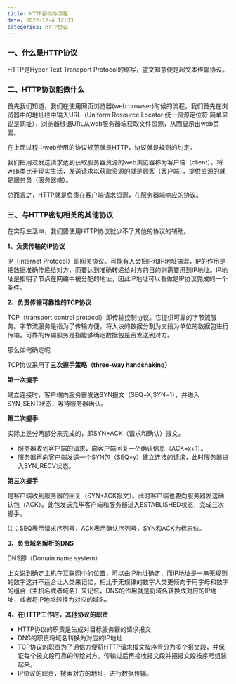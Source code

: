 ```yaml
---
title: HTTP基础与流程
date: 2022-12-4 12:33
categories: HTTP协议
---
```


### 一、什么是HTTP协议

HTTP是Hyper Text Transport Protocol的缩写，望文知意便是超文本传输协议。

### 二、HTTP协议能做什么

首先我们知道，我们在使用网页浏览器(web browser)时候的流程，我们首先在浏览器中的地址栏中输入URL（Uniform Resource Locator 统一资源定位符 简单来说是网址），浏览器根据URL从web服务器端获取文件资源，从而显示出web页面。

在上面过程中web使用的协议规范就是HTTP，协议就是规则的约定。

我们把用过发送请求达到获取服务器资源的web浏览器称为客户端（client）。将web类比于现实生活，发送请求以获取资源的就是顾客（客户端），提供资源的就是服务员（服务器端）。

总而言之，HTTP就是负责在客户端请求资源，在服务器端响应的协议。

### 三、与HTTP密切相关的其他协议

在实际生活中，我们要使用HTTP协议就少不了其他的协议的辅助。

**1、负责传输的IP协议**

IP（Internet Protocol）即网关协议。可能有人会把IP和IP地址搞混，IP的作用是把数据准确传递给对方，而要达到准确转递给对方的目的则需要用到IP地址。IP地址是指明了节点在网络中被分配的地址，因此IP地址可以看做是IP协议完成的一个条件。

**2、负责传输可靠性的TCP协议**

TCP（transport control protocol）即传输控制协议。它提供可靠的字节流服务。字节流服务是指为了传输方便，将大块的数据分割为文段为单位的数据包进行传输，可靠的传输服务是指能够确定数据包是否发送到对方。

那么如何确定呢

TCP协议采用了**三次握手策略（three-way handshaking）**

**第一次握手**

建立连接时，客户端向服务器发送SYN报文（SEQ=X,SYN=1），并进入SYN_SENT状态，等待服务器确认。

**第二次握手**

实际上是分两部分来完成的，即SYN+ACK（请求和确认）报文。

- 服务器收到客户端的请求，向客户端回复一个确认信息（ACK=x+1）。
- 服务器再向客户端发送一个SYN包（SEQ=y）建立连接的请求，此时服务器进入SYN_RECV状态。

**第三次握手**

是客户端收到服务器的回复（SYN+ACK报文）。此时客户端也要向服务器发送确认包（ACK）。此包发送完毕客户端和服务器进入ESTABLISHED状态，完成三次握手。

注：SEQ表示请求序列号，ACK表示确认序列号，SYN和ACK为标志位。

**3、负责域名解析的DNS**

DNS即（Domain name system）

上文说到确定主机在互联网中的位置，可以由IP地址确定，而IP地址是一串无规则的数字这并不适合让人类来记忆，相比于无规律的数字人类更倾向于用字母和数字的组合（主机名或者域名）来记忆，DNS的作用就是将域名转换成对应的IP地址，或者将IP地址转换为对应的域名。

**4、在HTTP工作时，其他协议的职责**

- HTTP协议的职责是生成对目标服务器的请求报文
- DNS的职责将域名转换为对应的IP地址
- TCP协议的职责为了通信方便将HTTP请求报文按序号分为多个报文段，并保证每个报文段可靠的传给对方。传输过后再接收报文段并把报文段按序号组装起来。
- IP协议的职责，搜索对方的地址，进行数据传输。
